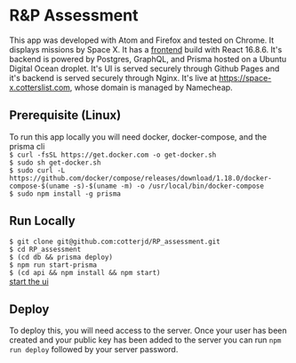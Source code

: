 # R&P Assessment 

This app was developed with Atom and Firefox and tested on Chrome. It displays missions by Space X. It has a <a href="https://github.com/cotterjd/rp_ui/tree/master">frontend</a> build with React 16.8.6. It's backend is powered by Postgres, GraphQL, and Prisma hosted on a Ubuntu Digital Ocean droplet. It's UI is served securely through Github Pages and it's backend is served securely through Nginx. It's live at https://space-x.cotterslist.com, whose domain is managed by Namecheap. 

## Prerequisite (Linux)

To run this app locally you will need docker, docker-compose, and the prisma cli <br />
`$ curl -fsSL https://get.docker.com -o get-docker.sh`<br />
`$ sudo sh get-docker.sh`<br />
`$ sudo curl -L https://github.com/docker/compose/releases/download/1.18.0/docker-compose-$(uname -s)-$(uname -m) -o /usr/local/bin/docker-compose`<br />
`$ sudo npm install -g prisma`

## Run Locally

`$ git clone git@github.com:cotterjd/RP_assessment.git`<br />
`$ cd RP_assessment`<br />
`$ (cd db && prisma deploy)`<br />
`$ npm run start-prisma`<br />
`$ (cd api && npm install && npm start)`<br />
<a href="https://github.com/cotterjd/rp_ui/blob/master/README.md">start the ui</a>


## Deploy 

To deploy this, you will need access to the server. Once your user has been created and your public key has been added to the server you can run `npm run deploy` followed by your server password. 
